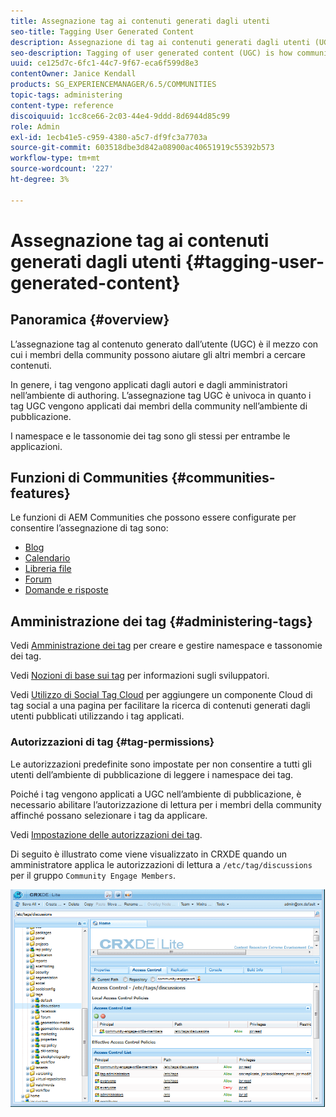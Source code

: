 ```yaml
---
title: Assegnazione tag ai contenuti generati dagli utenti
seo-title: Tagging User Generated Content
description: Assegnazione di tag ai contenuti generati dagli utenti (UGC, User-Generated Content) è il modo in cui i membri della community possono aiutare gli altri membri a cercare contenuti
seo-description: Tagging of user generated content (UGC) is how community members can help other members search for content
uuid: ce125d7c-6fc1-44c7-9f67-eca6f599d8e3
contentOwner: Janice Kendall
products: SG_EXPERIENCEMANAGER/6.5/COMMUNITIES
topic-tags: administering
content-type: reference
discoiquuid: 1cc8ce66-2c03-44e4-9ddd-8d6944d85c99
role: Admin
exl-id: 1ecb41e5-c959-4380-a5c7-df9fc3a7703a
source-git-commit: 603518dbe3d842a08900ac40651919c55392b573
workflow-type: tm+mt
source-wordcount: '227'
ht-degree: 3%

---
```


# Assegnazione tag ai contenuti generati dagli utenti {#tagging-user-generated-content}

## Panoramica {#overview}

L’assegnazione tag al contenuto generato dall’utente (UGC) è il mezzo con cui i membri della community possono aiutare gli altri membri a cercare contenuti.

In genere, i tag vengono applicati dagli autori e dagli amministratori nell’ambiente di authoring. L’assegnazione tag UGC è univoca in quanto i tag UGC vengono applicati dai membri della community nell’ambiente di pubblicazione.

I namespace e le tassonomie dei tag sono gli stessi per entrambe le applicazioni.

## Funzioni di Communities {#communities-features}

Le funzioni di AEM Communities che possono essere configurate per consentire l’assegnazione di tag sono:

* [Blog](blog-feature.md)
* [Calendario](calendar.md)
* [Libreria file](file-library.md)
* [Forum](forum.md#configuretheaddedforum)
* [Domande e risposte](working-with-qna.md)

## Amministrazione dei tag {#administering-tags}

Vedi [Amministrazione dei tag](../../help/sites-administering/tags.md#tagging-console) per creare e gestire namespace e tassonomie dei tag.

Vedi [Nozioni di base sui tag](tag.md) per informazioni sugli sviluppatori.

Vedi [Utilizzo di Social Tag Cloud](tagcloud.md) per aggiungere un componente Cloud di tag social a una pagina per facilitare la ricerca di contenuti generati dagli utenti pubblicati utilizzando i tag applicati.

### Autorizzazioni di tag {#tag-permissions}

Le autorizzazioni predefinite sono impostate per non consentire a tutti gli utenti dell’ambiente di pubblicazione di leggere i namespace dei tag.

Poiché i tag vengono applicati a UGC nell’ambiente di pubblicazione, è necessario abilitare l’autorizzazione di lettura per i membri della community affinché possano selezionare i tag da applicare.

Vedi [Impostazione delle autorizzazioni dei tag](../../help/sites-administering/tags.md#setting-tag-permissions).

Di seguito è illustrato come viene visualizzato in CRXDE quando un amministratore applica le autorizzazioni di lettura a `/etc/tag/discussions` per il gruppo `Community Engage Members`.

![tag-permissions](assets/tag-permissions.png)

